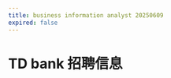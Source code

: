 ```yaml
---
title: business information analyst 20250609
expired: false
---
```


# TD bank 招聘信息

<JobPostingTable job-posting-json-path="td-bank/data/business-information-analyst-20250609.json" />
